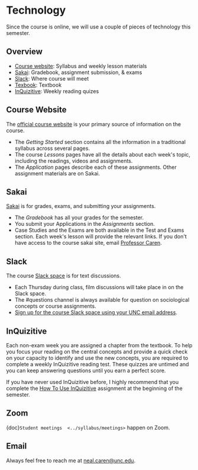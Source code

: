 # Technology

Since the course is online, we will use a couple of pieces of technology this semester.


## Overview
* [Course website](http://soci101.org): Syllabus and weekly lesson materials
* [Sakai](https://sakai.unc.edu/x/47btQ1): Gradebook, assignment submission, & exams
* [Slack](http://soci101.slack.com): Where course will meet
* [Texbook](https://digital.wwnorton.com/realworld7): Textbook
* [InQuizitive](https://ncia.wwnorton.com/inquizitive-realworld7): Weekly reading quizes


## Course Website
The [official course website](http://soci101.org) is your primary source of information on the course.
* The *Getting Started* section contains all the information in a traditional syllabus across several pages.
* The course *Lessons* pages have all the details about each week's topic, including the readings, videos and assignments.
* The *Application* pages describe each of these assignments. Other assignment materials are on Sakai.

## Sakai
[Sakai](https://sakai.unc.edu/x/47btQ1) is for grades, exams, and submitting your assignments.
* The *Gradebook* has all your grades for the semester.
* You submit your Applications in the *Assignments* section.
* Case Studies and the Exams are both available in the Test and Exams section. Each week's lesson will provide the relevant links.
If you don't have access to the course sakai site, email [Professor Caren](mailto:neal.caren@unc.edu).

## Slack
The course [Slack space](http://soci101.slack.com) is for text discussions.
* Each Thursday during class, film discussions will take place in on the Slack space.
* The #questions channel is always available for question on sociological concepts or course assignments.
* [Sign up for the course Slack space using your UNC email address](https://soci101.slack.com/signup#/). 

## InQuizitive
Each non-exam week you are assigned a chapter from the textbook. To help you focus your reading on the central concepts and provide a quick check on your capacity to identify and use the new concepts, you are required to complete a weekly InQuizitive reading test. These quizzes are untimed and you can keep answering questions until you earn a perfect score.

If you have never used InQuizitive before, I highly recommend that you complete the [How To Use InQuizitive](https://ncia.wwnorton.com/111835) assignment at the beginning of the semester.

## Zoom
{doc}`Student meetings  <../syllabus/meetings>`  happen on Zoom.

## Email
Always feel free to reach me at [neal.caren@unc.edu](mail:neal.caren@unc.edu).
